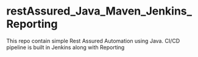 # restAssured_Java_Maven_Jenkins_Reporting
This repo contain simple Rest Assured Automation using Java. CI/CD pipeline is built in Jenkins along with Reporting

